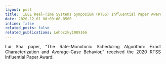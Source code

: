 ```yaml
---
layout: post
title:  IEEE Real-Time Systems Symposium (RTSS) Influential Paper Award
date: 2020-12-01 00:00:00-0500
inline: false
related_posts: false
related_publications: Lehoczky1989166
---
```


<div style="text-align: justify;">
Lui Sha paper, “The Rate-Monotonic Scheduling Algorithm: Exact Characterization and Average-Case Behavior,” received the 2020 RTSS Influential Paper Award.  
</div>

<br>